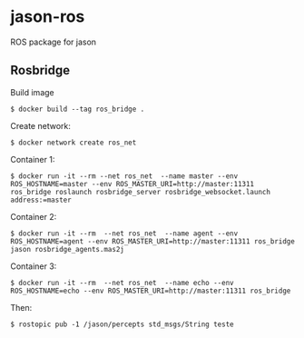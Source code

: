 # jason-ros
ROS package for jason

## Rosbridge

Build image
```
$ docker build --tag ros_bridge .
```
Create network:
```
$ docker network create ros_net
```

Container 1:

```
$ docker run -it --rm --net ros_net  --name master --env ROS_HOSTNAME=master --env ROS_MASTER_URI=http://master:11311 ros_bridge roslaunch rosbridge_server rosbridge_websocket.launch address:=master
```

Container 2:
```
$ docker run -it --rm  --net ros_net  --name agent --env ROS_HOSTNAME=agent --env ROS_MASTER_URI=http://master:11311 ros_bridge jason rosbridge_agents.mas2j   
```

Container 3:
```
$ docker run -it --rm  --net ros_net  --name echo --env ROS_HOSTNAME=echo --env ROS_MASTER_URI=http://master:11311 ros_bridge
```
Then:
```
$ rostopic pub -1 /jason/percepts std_msgs/String teste
```
